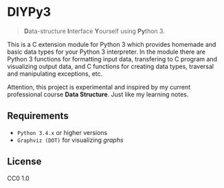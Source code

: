DIYPy3
======

> **D**ata-structure **I**nterface **Y**ourself using **Py**thon 3.

This is a C extension module for Python 3 which provides homemade and
basic data types for your Python 3 interpreter. In the module there
are Python 3 functions for formatting input data, transfering to C
program and visualizing output data, and C functions for creating data
types, traversal and manipulating exceptions, etc.

Attention, this project is experimental and inspired by my current
professional course **Data Structure**. Just like my learning notes.

Requirements
------------

- `Python 3.4.x` or higher versions
- `Graphviz (DOT)` for visualizing *graphs*

License
-------

CC0 1.0
